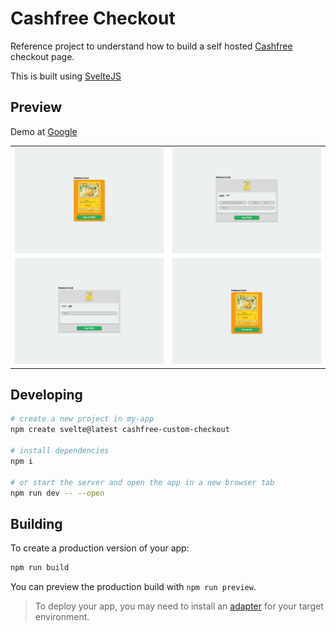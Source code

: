 # Cashfree Checkout

Reference project to understand how to build a self hosted [Cashfree](https://www.cashfree.com) checkout page.

This is built using [SvelteJS](https://kit.svelte.dev/)

## Preview

Demo at [Google](https://google.com)

|  |  |
| --- | --- |
![Landing](static/Landing.png)  |  ![CheckoutCard](static/CheckoutCard.png)
![CheckoutUPI](static/CheckoutUPI.png)  |  ![ThankYou](static/ThankYou.png)


## Developing

```bash
# create a new project in my-app
npm create svelte@latest cashfree-custom-checkout

# install dependencies
npm i

# or start the server and open the app in a new browser tab
npm run dev -- --open
```

## Building

To create a production version of your app:

```bash
npm run build
```

You can preview the production build with `npm run preview`.

> To deploy your app, you may need to install an [adapter](https://kit.svelte.dev/docs/adapters) for your target environment.
